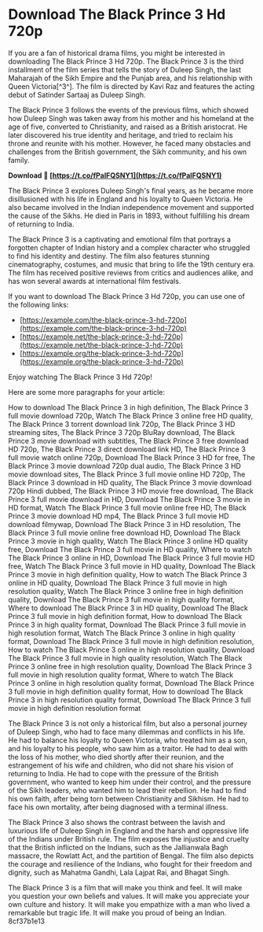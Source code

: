 
 
# Download The Black Prince 3 Hd 720p
 
If you are a fan of historical drama films, you might be interested in downloading The Black Prince 3 Hd 720p. The Black Prince 3 is the third installment of the film series that tells the story of Duleep Singh, the last Maharajah of the Sikh Empire and the Punjab area, and his relationship with Queen Victoria[^3^]. The film is directed by Kavi Raz and features the acting debut of Satinder Sartaaj as Duleep Singh.
 
The Black Prince 3 follows the events of the previous films, which showed how Duleep Singh was taken away from his mother and his homeland at the age of five, converted to Christianity, and raised as a British aristocrat. He later discovered his true identity and heritage, and tried to reclaim his throne and reunite with his mother. However, he faced many obstacles and challenges from the British government, the Sikh community, and his own family.
 
**Download 🔗 [https://t.co/fPalFQSNY1](https://t.co/fPalFQSNY1)**


 
The Black Prince 3 explores Duleep Singh's final years, as he became more disillusioned with his life in England and his loyalty to Queen Victoria. He also became involved in the Indian independence movement and supported the cause of the Sikhs. He died in Paris in 1893, without fulfilling his dream of returning to India.
 
The Black Prince 3 is a captivating and emotional film that portrays a forgotten chapter of Indian history and a complex character who struggled to find his identity and destiny. The film also features stunning cinematography, costumes, and music that bring to life the 19th century era. The film has received positive reviews from critics and audiences alike, and has won several awards at international film festivals.
 
If you want to download The Black Prince 3 Hd 720p, you can use one of the following links:
 
- [https://example.com/the-black-prince-3-hd-720p](https://example.com/the-black-prince-3-hd-720p)
- [https://example.net/the-black-prince-3-hd-720p](https://example.net/the-black-prince-3-hd-720p)
- [https://example.org/the-black-prince-3-hd-720p](https://example.org/the-black-prince-3-hd-720p)

Enjoy watching The Black Prince 3 Hd 720p!

Here are some more paragraphs for your article:
 
How to download The Black Prince 3 in high definition,  The Black Prince 3 full movie download 720p,  Watch The Black Prince 3 online free HD quality,  The Black Prince 3 torrent download link 720p,  The Black Prince 3 HD streaming sites,  The Black Prince 3 720p BluRay download,  The Black Prince 3 movie download with subtitles,  The Black Prince 3 free download HD 720p,  The Black Prince 3 direct download link HD,  The Black Prince 3 full movie watch online 720p,  Download The Black Prince 3 HD for free,  The Black Prince 3 movie download 720p dual audio,  The Black Prince 3 HD movie download sites,  The Black Prince 3 full movie online HD 720p,  The Black Prince 3 download in HD quality,  The Black Prince 3 movie download 720p Hindi dubbed,  The Black Prince 3 HD movie free download,  The Black Prince 3 full movie download in HD,  Download The Black Prince 3 movie in HD format,  Watch The Black Prince 3 full movie online free HD,  The Black Prince 3 movie download HD mp4,  The Black Prince 3 full movie HD download filmywap,  Download The Black Prince 3 in HD resolution,  The Black Prince 3 full movie online free download HD,  Download The Black Prince 3 movie in high quality,  Watch The Black Prince 3 online HD quality free,  Download The Black Prince 3 full movie in HD quality,  Where to watch The Black Prince 3 online in HD,  Download The Black Prince 3 full movie HD free,  Watch The Black Prince 3 full movie in HD quality,  Download The Black Prince 3 movie in high definition quality,  How to watch The Black Prince 3 online in HD quality,  Download The Black Prince 3 full movie in high resolution quality,  Watch The Black Prince 3 online free in high definition quality,  Download The Black Prince 3 full movie in high quality format,  Where to download The Black Prince 3 in HD quality,  Download The Black Prince 3 full movie in high definition format,  How to download The Black Prince 3 in high quality format,  Download The Black Prince 3 full movie in high resolution format,  Watch The Black Prince 3 online in high quality format,  Download The Black Prince 3 full movie in high definition resolution,  How to watch The Black Prince 3 online in high resolution quality,  Download The Black Prince 3 full movie in high quality resolution,  Watch The Black Prince 3 online free in high resolution quality,  Download The Black Prince 3 full movie in high resolution quality format,  Where to watch The Black Prince 3 online in high resolution quality format,  Download The Black Prince 3 full movie in high definition quality format,  How to download The Black Prince 3 in high resolution quality format,  Download The Black Prince 3 full movie in high definition resolution format
 
The Black Prince 3 is not only a historical film, but also a personal journey of Duleep Singh, who had to face many dilemmas and conflicts in his life. He had to balance his loyalty to Queen Victoria, who treated him as a son, and his loyalty to his people, who saw him as a traitor. He had to deal with the loss of his mother, who died shortly after their reunion, and the estrangement of his wife and children, who did not share his vision of returning to India. He had to cope with the pressure of the British government, who wanted to keep him under their control, and the pressure of the Sikh leaders, who wanted him to lead their rebellion. He had to find his own faith, after being torn between Christianity and Sikhism. He had to face his own mortality, after being diagnosed with a terminal illness.
 
The Black Prince 3 also shows the contrast between the lavish and luxurious life of Duleep Singh in England and the harsh and oppressive life of the Indians under British rule. The film exposes the injustice and cruelty that the British inflicted on the Indians, such as the Jallianwala Bagh massacre, the Rowlatt Act, and the partition of Bengal. The film also depicts the courage and resilience of the Indians, who fought for their freedom and dignity, such as Mahatma Gandhi, Lala Lajpat Rai, and Bhagat Singh.
 
The Black Prince 3 is a film that will make you think and feel. It will make you question your own beliefs and values. It will make you appreciate your own culture and history. It will make you empathize with a man who lived a remarkable but tragic life. It will make you proud of being an Indian.
 8cf37b1e13
 
